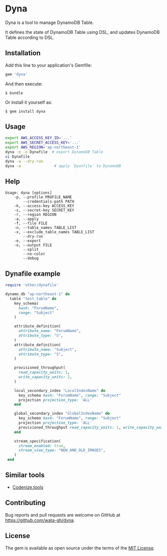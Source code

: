 # Dyna

Dyna is a tool to manage DynamoDB Table.

It defines the state of DynamoDB Table using DSL, and updates DynamoDB Table according to DSL.

## Installation

Add this line to your application's Gemfile:

```ruby
gem 'dyna'
```

And then execute:

    $ bundle

Or install it yourself as:

    $ gem install dyna

## Usage

```sh
export AWS_ACCESS_KEY_ID='...'
export AWS_SECRET_ACCESS_KEY='...'
export AWS_REGION='ap-northeast-1'
dyna -e -o Dynafile  # export DynamoDB Table
vi Dynafile
dyna -a --dry-run
dyna -a               # apply `Dyanfile` to DynamoDB
```

## Help

```
Usage: dyna [options]
    -p, --profile PROFILE_NAME
        --credentials-path PATH
    -k, --access-key ACCESS_KEY
    -s, --secret-key SECRET_KEY
    -r, --region REGION
    -a, --apply
    -f, --file FILE
    -n, --table_names TABLE_LIST
    -x, --exclude_table_names TABLE_LIST
        --dry-run
    -e, --export
    -o, --output FILE
        --split
        --no-color
        --debug
```

## Dynafile example

```ruby
require 'other/dynafile'

dynamo_db "ap-northeast-1" do
  table "test_table" do
    key_schema(
      hash: "ForumName",
      range: "Subject"
    )

    attribute_definition(
      attribute_name: "ForumName",
      attribute_type: "S",
    )
    attribute_definition(
      attribute_name: "Subject",
      attribute_type: "S",
    )

    provisioned_throughput(
      read_capacity_units: 1,
      write_capacity_units: 2,
    )

    local_secondary_index "LocalIndexName" do
      key_schema hash: "ForumName", range: "Subject"
      projection projection_type: 'ALL'
    end

    global_secondary_index "GlobalIndexName" do
      key_schema hash: "ForumName", range: "Subject"
      projection projection_type: 'ALL'
      provisioned_throughput read_capacity_units: 1, write_capacity_units: 2
    end

    stream_specification(
      stream_enabled: true,
      stream_view_type: "NEW_AND_OLD_IMAGES",
    )
 end
```

## Similar tools

* [Codenize.tools](http://codenize.tools/)

## Contributing

Bug reports and pull requests are welcome on GitHub at https://github.com/wata-gh/dyna.

## License

The gem is available as open source under the terms of the [MIT License](http://opensource.org/licenses/MIT).
